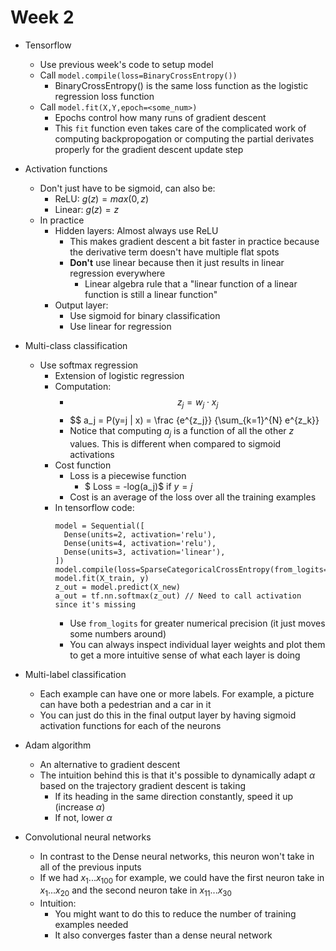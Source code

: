 # Week 2

- Tensorflow
  - Use previous week's code to setup model
  - Call `model.compile(loss=BinaryCrossEntropy())`
    - BinaryCrossEntropy() is the same loss function as the logistic regression loss function
  - Call `model.fit(X,Y,epoch=<some_num>)`
    - Epochs control how many runs of gradient descent
    - This `fit` function even takes care of the complicated work of computing backpropogation or computing the partial derivates properly for the gradient descent update step
- Activation functions
  - Don't just have to be sigmoid, can also be:
    - ReLU: $g(z) = max(0, z)$
    - Linear: $g(z) = z$
  - In practice
    - Hidden layers: Almost always use ReLU
      - This makes gradient descent a bit faster in practice because the derivative term doesn't have multiple flat spots
      - **Don't** use linear because then it just results in linear regression everywhere
        - Linear algebra rule that a "linear function of a linear function is still a linear function"
    - Output layer:
      - Use sigmoid for binary classification
      - Use linear for regression
- Multi-class classification
  - Use softmax regression
    - Extension of logistic regression
    - Computation:
      - $$ z_j = w_j \cdot x_j $$
      - $$ a_j = P(y=j | x) = \frac {e^{z_j}} {\sum_{k=1}^{N} e^{z_k}}
      - Notice that computing $a_j$ is a function of all the other $z$ values. This is different when compared to sigmoid activations
    - Cost function
      - Loss is a piecewise function
        - $ Loss = -log(a_j)$ if $y = j$
      - Cost is an average of the loss over all the training examples
    - In tensorflow code:
      ```
      model = Sequential([
        Dense(units=2, activation='relu'),
        Dense(units=4, activation='relu'),
        Dense(units=3, activation='linear'),
      ])
      model.compile(loss=SparseCategoricalCrossEntropy(from_logits=True))
      model.fit(X_train, y)
      z_out = model.predict(X_new)
      a_out = tf.nn.softmax(z_out) // Need to call activation since it's missing
      ```
      - Use `from_logits` for greater numerical precision (it just moves some numbers around)
      - You can always inspect individual layer weights and plot them to get a more intuitive sense of what each layer is doing
- Multi-label classification
  - Each example can have one or more labels. For example, a picture can have both a pedestrian and a car in it
  - You can just do this in the final output layer by having sigmoid activation functions for each of the neurons

- Adam algorithm
  - An alternative to gradient descent
  - The intuition behind this is that it's possible to dynamically adapt $\alpha$ based on the trajectory gradient descent is taking
    - If its heading in the same direction constantly, speed it up (increase $\alpha$)
    - If not, lower $\alpha$

- Convolutional neural networks
  - In contrast to the Dense neural networks, this neuron won't take in all of the previous inputs
  - If we had $x_1...x_{100}$ for example, we could have the first neuron take in $x_1...x_{20}$ and the second neuron take in $x_{11}...x_{30}$
  - Intuition:
    - You might want to do this to reduce the number of training examples needed
    - It also converges faster than a dense neural network
